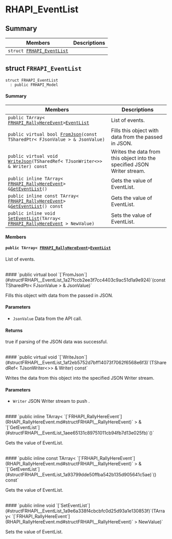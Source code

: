 # RHAPI_EventList <a id="group__RHAPI__EventList"></a>

## Summary

 Members                        | Descriptions                                
--------------------------------|---------------------------------------------
`struct `[`FRHAPI_EventList`](#structFRHAPI__EventList) | 

## struct `FRHAPI_EventList` <a id="structFRHAPI__EventList"></a>

```
struct FRHAPI_EventList
  : public FRHAPI_Model
```

#### Summary

 Members                        | Descriptions                                
--------------------------------|---------------------------------------------
`public TArray< `[`FRHAPI_RallyHereEvent`](RHAPI_RallyHereEvent.md#structFRHAPI__RallyHereEvent)` > `[`EventList`](#structFRHAPI__EventList_1ab40741de69839cb60db398e340ec2da7) | List of events.
`public virtual bool `[`FromJson`](#structFRHAPI__EventList_1a27fccb2ee3f7cc4403c9ac51d1a9e924)`(const TSharedPtr< FJsonValue > & JsonValue)` | Fills this object with data from the passed in JSON.
`public virtual void `[`WriteJson`](#structFRHAPI__EventList_1af2eb5752d7bff14073f7062f6568e6f3)`(TSharedRef< TJsonWriter<>> & Writer) const` | Writes the data from this object into the specified JSON Writer stream.
`public inline TArray< `[`FRHAPI_RallyHereEvent`](RHAPI_RallyHereEvent.md#structFRHAPI__RallyHereEvent)` > & `[`GetEventList`](#structFRHAPI__EventList_1aee65131c89751011cb94fb7d13e025fb)`()` | Gets the value of EventList.
`public inline const TArray< `[`FRHAPI_RallyHereEvent`](RHAPI_RallyHereEvent.md#structFRHAPI__RallyHereEvent)` > & `[`GetEventList`](#structFRHAPI__EventList_1a93799dde50ffba542b135d905641c5ae)`() const` | Gets the value of EventList.
`public inline void `[`SetEventList`](#structFRHAPI__EventList_1a9e6a338f4cbcbfc0d25d93a1e130853f)`(TArray< `[`FRHAPI_RallyHereEvent`](RHAPI_RallyHereEvent.md#structFRHAPI__RallyHereEvent)` > NewValue)` | Sets the value of EventList.

#### Members

#### `public TArray< `[`FRHAPI_RallyHereEvent`](RHAPI_RallyHereEvent.md#structFRHAPI__RallyHereEvent)` > `[`EventList`](#structFRHAPI__EventList_1ab40741de69839cb60db398e340ec2da7) <a id="structFRHAPI__EventList_1ab40741de69839cb60db398e340ec2da7"></a>

List of events.

<br>
#### `public virtual bool `[`FromJson`](#structFRHAPI__EventList_1a27fccb2ee3f7cc4403c9ac51d1a9e924)`(const TSharedPtr< FJsonValue > & JsonValue)` <a id="structFRHAPI__EventList_1a27fccb2ee3f7cc4403c9ac51d1a9e924"></a>

Fills this object with data from the passed in JSON.

#### Parameters
* `JsonValue` Data from the API call.

#### Returns
true if parsing of the JSON data was successful.

<br>
#### `public virtual void `[`WriteJson`](#structFRHAPI__EventList_1af2eb5752d7bff14073f7062f6568e6f3)`(TSharedRef< TJsonWriter<>> & Writer) const` <a id="structFRHAPI__EventList_1af2eb5752d7bff14073f7062f6568e6f3"></a>

Writes the data from this object into the specified JSON Writer stream.

#### Parameters
* `Writer` JSON Writer stream to push .

<br>
#### `public inline TArray< `[`FRHAPI_RallyHereEvent`](RHAPI_RallyHereEvent.md#structFRHAPI__RallyHereEvent)` > & `[`GetEventList`](#structFRHAPI__EventList_1aee65131c89751011cb94fb7d13e025fb)`()` <a id="structFRHAPI__EventList_1aee65131c89751011cb94fb7d13e025fb"></a>

Gets the value of EventList.

<br>
#### `public inline const TArray< `[`FRHAPI_RallyHereEvent`](RHAPI_RallyHereEvent.md#structFRHAPI__RallyHereEvent)` > & `[`GetEventList`](#structFRHAPI__EventList_1a93799dde50ffba542b135d905641c5ae)`() const` <a id="structFRHAPI__EventList_1a93799dde50ffba542b135d905641c5ae"></a>

Gets the value of EventList.

<br>
#### `public inline void `[`SetEventList`](#structFRHAPI__EventList_1a9e6a338f4cbcbfc0d25d93a1e130853f)`(TArray< `[`FRHAPI_RallyHereEvent`](RHAPI_RallyHereEvent.md#structFRHAPI__RallyHereEvent)` > NewValue)` <a id="structFRHAPI__EventList_1a9e6a338f4cbcbfc0d25d93a1e130853f"></a>

Sets the value of EventList.

<br>
